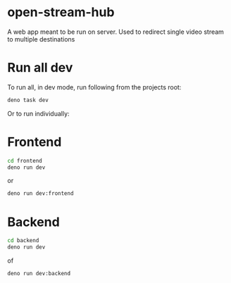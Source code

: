 # open-stream-hub
A web app meant to be run on server. Used to redirect single video stream to multiple destinations

# Run all dev
To run all, in dev mode, run following from the projects root:
```bash
deno task dev
```

Or to run individually:

# Frontend
```bash
cd frontend
deno run dev
```
or
```bash
deno run dev:frontend
```


# Backend
```bash
cd backend
deno run dev
```
of
```bash
deno run dev:backend
